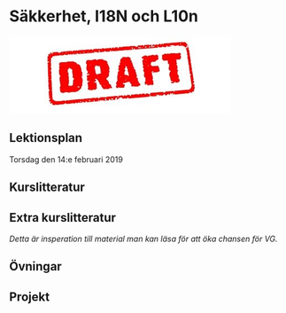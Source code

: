 # Säkkerhet, I18N och L10n

![Draft](draft.jpg)


## Lektionsplan
Torsdag den 14:e februari 2019


## Kurslitteratur
## Extra kurslitteratur
*Detta är insperation till material man kan läsa för att öka chansen för VG.*
## Övningar
## Projekt